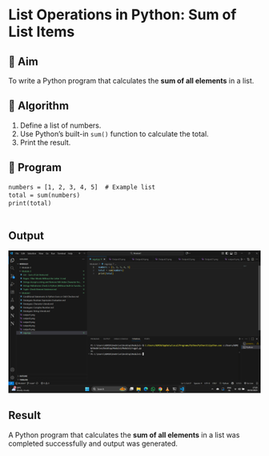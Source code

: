 # List Operations in Python: Sum of List Items

## 🎯 Aim
To write a Python program that calculates the **sum of all elements** in a list.

## 🧠 Algorithm
1. Define a list of numbers.
2. Use Python’s built-in `sum()` function to calculate the total.
3. Print the result.

## 🧾 Program
```
numbers = [1, 2, 3, 4, 5]  # Example list
total = sum(numbers)
print(total)


```
## Output
![alt text](output31.png)

## Result
A Python program that calculates the **sum of all elements** in a list was completed successfully and output was generated.